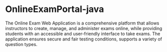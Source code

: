 # OnlineExamPortal-java
The Online Exam Web Application is a comprehensive platform that allows instructors to create, manage, and administer exams online, while providing students with an accessible and user-friendly interface to take exams. The application ensures secure and fair testing conditions, supports a variety of question types.
